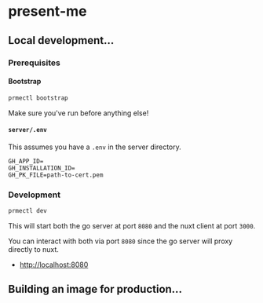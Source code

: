 # present-me

## Local development...

### Prerequisites

#### Bootstrap

```sh
prmectl bootstrap
```

Make sure you've run  before anything else!

#### `server/.env`

This assumes you have a `.env` in the server directory.

```
GH_APP_ID=
GH_INSTALLATION_ID=
GH_PK_FILE=path-to-cert.pem
```

### Development

```bash
prmectl dev
```

This will start both the go server at port `8080` and
the nuxt client at port `3000`.

You can interact with both via port `8080` since the go
server will proxy directly to nuxt.

- <http://localhost:8080>

## Building an image for production...

